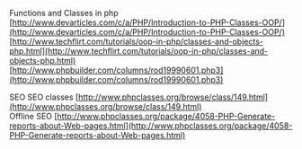 
Functions and Classes in php  
[http://www.devarticles.com/c/a/PHP/Introduction-to-PHP-Classes-OOP/](http://www.devarticles.com/c/a/PHP/Introduction-to-PHP-Classes-OOP/)  
[http://www.techflirt.com/tutorials/oop-in-php/classes-and-objects-php.html](http://www.techflirt.com/tutorials/oop-in-php/classes-and-objects-php.html)  
[http://www.phpbuilder.com/columns/rod19990601.php3](http://www.phpbuilder.com/columns/rod19990601.php3)


SEO
SEO classes [http://www.phpclasses.org/browse/class/149.html](http://www.phpclasses.org/browse/class/149.html)  
Offline SEO [http://www.phpclasses.org/package/4058-PHP-Generate-reports-about-Web-pages.html](http://www.phpclasses.org/package/4058-PHP-Generate-reports-about-Web-pages.html)  

